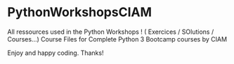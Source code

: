 # PythonWorkshopsCIAM
All ressources used in the Python Workshops ! ( Exercices / SOlutions / Courses...)
Course Files for Complete Python 3 Bootcamp courses by CIAM

Enjoy and happy coding.
Thanks!

